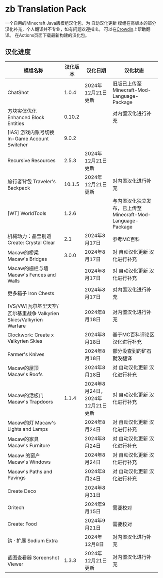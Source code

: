 # zb Translation Pack
一个自用的Minecraft Java版模组汉化包，为 自动汉化更新 模组在高版本的部分汉化补充，个人翻译并不专业，如有问题欢迎指出。
可以在[Crowdin](https://zh.crowdin.com/project/zbTranslationPack)上帮助翻译。
在Actions页面下载最新构建的汉化包。

## 汉化进度
| 模组名称                                                           | 汉化版本 | 汉化日期                          | 汉化状态                                                    |
| ------------------------------------------------------------------ | -------- | --------------------------------- | ----------------------------------------------------------- |
| ChatShot                                                           | 1.0.4    | 2024年12月21日更新                | 旧版已上传至 Minecraft-Mod-Language-Package                 |
| 方块实体优化 Enhanced Block Entities                               | 0.10.2   |                                   | 对内置汉化进行补充                                          |
| [IAS] 游戏内账号切换 In-Game Account Switcher                      | 9.0.2    |                                   |                                                             |
| Recursive Resources                                                | 2.5.3    | 2024年12月21日更新                |                                                             |
| 旅行者背包 Traveler's Backpack                                     | 10.1.5   | 2024年12月21日更新                | 对内置汉化进行补充                                          |
| [WT] WorldTools                                                    | 1.2.6    |                                   | 与内置汉化独立发布，已上传至 Minecraft-Mod-Language-Package |
| 机械动力：晶莹剔透 Create: Crystal Clear                           | 2.1      | 2024年8月17日                     | 参考MC百科                                                  |
| Macaw的桥梁 Macaw's Bridges                                        | 3.0.0    | 2024年8月17日                     | 对 自动汉化更新 汉化进行补充                                |
| Macaw的栅栏与墙 Macaw's Fences and Walls                           |          | 2024年8月17日                     | 对 自动汉化更新 汉化进行补充                                |
| 更多箱子 Iron Chests                                               |          | 2024年8月17日                     | 对内置汉化进行补充                                          |
| [VS/VW]瓦尔基里天空/瓦尔基里战争 Valkyrien Skies/Valkyrien Warfare |          | 2024年8月18日                     | 对内置汉化进行补充                                          |
| Clockwork: Create x Valkyrien Skies                                |          | 2024年8月18日                     | 基于MC百科评论区汉化进行补充                                |
| Farmer's Knives                                                    |          | 2024年8月18日                     | 部分没查到的矿石就没翻译                                    |
| Macaw的屋顶 Macaw's Roofs                                          |          | 2024年8月18日                     | 对 自动汉化更新 汉化进行补充                                |
| Macaw的活板门 Macaw's Trapdoors                                    | 1.1.4    | 2024年8月24日，2024年12月21日更新 | 对 自动汉化更新 汉化进行补充                                |
| Macaw的灯 Macaw's Lights and Lamps                                 |          | 2024年8月24日                     | 对 自动汉化更新 汉化进行补充                                |
| Macaw的家具 Macaw's Furniture                                      |          | 2024年8月24日                     | 对 自动汉化更新 汉化进行补充                                |
| Macaw 的窗户 Macaw's Windows                                       |          | 2024年8月24日                     | 对 自动汉化更新 汉化进行补充                                |
| Macaw's Paths and Pavings                                          |          | 2024年8月24日                     | 对 自动汉化更新 汉化进行补充                                |
| Create Deco                                                        |          | 2024年8月31日                     |                                                             |
| Oritech                                                            |          | 2024年9月15日                     | 需要校对                                                    |
| Create: Food                                                       |          | 2024年9月21日                     | 需要校对                                                    |
| 钠 · 扩展 Sodium Extra                                             |          | 2024年12月8日                     | 对内置汉化进行补充                                          |
| 截图查看器 Screenshot Viewer                                       | 1.3.3    | 2024年12月21日更新                | 对内置汉化进行补充                                          |
